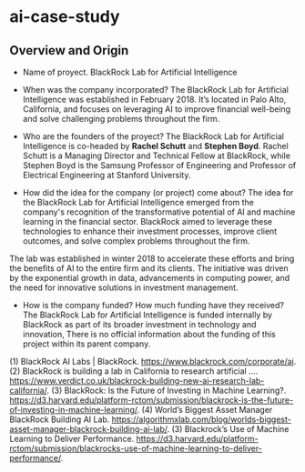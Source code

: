 # ai-case-study

## Overview and Origin
 * Name of proyect. 
BlackRock Lab for Artificial Intelligence  

* When was the company incorporated?
 The BlackRock Lab for Artificial Intelligence was established in February 2018.
 It’s located in Palo Alto, California, and focuses on leveraging AI to improve financial well-being and solve challenging problems throughout the firm.

* Who are the founders of the proyect?
The BlackRock Lab for Artificial Intelligence is co-headed by **Rachel Schutt** and **Stephen Boyd**. Rachel Schutt is a Managing Director and Technical Fellow at BlackRock, while Stephen Boyd is the Samsung Professor of Engineering and Professor of Electrical Engineering at Stanford University.


* How did the idea for the company (or project) come about?
The idea for the BlackRock Lab for Artificial Intelligence emerged from the company's recognition of the transformative potential of AI and machine learning in the financial sector. BlackRock aimed to leverage these technologies to enhance their investment processes, improve client outcomes, and solve complex problems throughout the firm.

The lab was established in winter 2018 to accelerate these efforts and bring the benefits of AI to the entire firm and its clients. The initiative was driven by the exponential growth in data, advancements in computing power, and the need for innovative solutions in investment management.



* How is the company funded? How much funding have they received?
The BlackRock Lab for Artificial Intelligence is funded internally by BlackRock as part of its broader investment in technology and innovation, There is no official information
about the funding of this project within its parent company.



(1) BlackRock AI Labs | BlackRock. https://www.blackrock.com/corporate/ai.
(2) BlackRock is building a lab in California to research artificial .... https://www.verdict.co.uk/blackrock-building-new-ai-research-lab-california/.
(3) BlackRock: Is the Future of Investing in Machine Learning?. https://d3.harvard.edu/platform-rctom/submission/blackrock-is-the-future-of-investing-in-machine-learning/.
(4) World’s Biggest Asset Manager BlackRock Building AI Lab. https://algorithmxlab.com/blog/worlds-biggest-asset-manager-blackrock-building-ai-lab/.
(3) Blackrock’s Use of Machine Learning to Deliver Performance. https://d3.harvard.edu/platform-rctom/submission/blackrocks-use-of-machine-learning-to-deliver-performance/.
